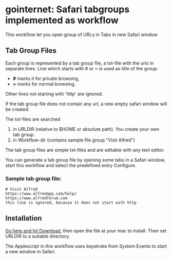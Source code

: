# gointernet: Safari tabgroups implemented as workflow

This workflow let you open group of URLs in Tabs in new Safari window

## Tab Group Files
Each group is represented by a tab group file, a txt-file with the urls in separate lines. Line which starts with # or > is used as title of the group: 

 * __#__ marks it for private browsing, 
 * __>__ marks for normal browsing.

Other lines not starting with 'http' are ignored.

If the tab group file does not contain any url, a new empty safari window will be created.
 
The txt-files are searched 

1. in URLDIR (relative to $HOME or absolute path). You create your own tab group.
2. in Workflow-dir (contains sample file group "Visit Alfred") 

The tab group files are simple txt-files and are editable with any text editor.

You can generate a tab group file by opening some tabs in a Safari window, start this workflow and select the predefined entry Configure.   

### Sample tab group file:
````
# Visit Alfred
https://www.alfredapp.com/help/
https://www.alfredforum.com
this line is ignored, because it does not start with http
````


## Installation
[Go here and hit Download](gointernet.alfredworkflow), then open the file at your mac to install.
Then set URLDIR to a suitable directory.

The Applescript in this workflow uses keystroke from System Events to start a new window in Safari.

 
